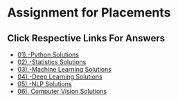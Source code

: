 # Assignment for Placements 
## Click Respective Links For Answers
- [01).-Python Solutions](https://github.com/Dr-Sanjay/Assignment_Sanjay/blob/main/Placement%20Assignment_(Sanjay)/Python_Solutions.ipynb)
- [02).-Statistics Solutions](https://github.com/Dr-Sanjay/Assignment_Sanjay/blob/main/Placement%20Assignment_(Sanjay)/02_Statistics_Solutions.ipynb)
- [03).-Machine Learning Solutions](https://github.com/Dr-Sanjay/Assignment_Sanjay/blob/main/02_Placement_Assignment_(Sanjay)/03_Machine_Learning_Solutions.ipynb)
- [04).-Deep Learning Solutions](https://github.com/Dr-Sanjay/Assignment_Sanjay/blob/main/02_Placement_Assignment_(Sanjay)/04_Deep_Learning_Solutions.ipynb)
- [05).-NLP Solutions](https://github.com/Dr-Sanjay/Assignment_Sanjay/blob/main/02_Placement_Assignment_(Sanjay)/05_NLP_Solutions.ipynb)
- [06). Computer Vision Solutions](https://github.com/Dr-Sanjay/Assignment_Sanjay/blob/main/02_Placement_Assignment_(Sanjay)/06_Computer_Vision_Solutions.ipynb)
